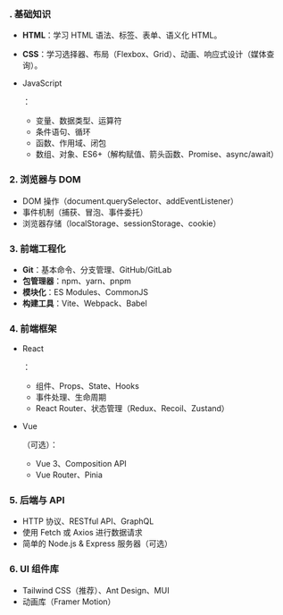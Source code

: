 ### **. 基础知识**

- **HTML**：学习 HTML 语法、标签、表单、语义化 HTML。

- **CSS**：学习选择器、布局（Flexbox、Grid）、动画、响应式设计（媒体查询）。

- JavaScript

  ：

  - 变量、数据类型、运算符
  - 条件语句、循环
  - 函数、作用域、闭包
  - 数组、对象、ES6+（解构赋值、箭头函数、Promise、async/await）

### **2. 浏览器与 DOM**

- DOM 操作（document.querySelector、addEventListener）
- 事件机制（捕获、冒泡、事件委托）
- 浏览器存储（localStorage、sessionStorage、cookie）

### **3. 前端工程化**

- **Git**：基本命令、分支管理、GitHub/GitLab
- **包管理器**：npm、yarn、pnpm
- **模块化**：ES Modules、CommonJS
- **构建工具**：Vite、Webpack、Babel

### **4. 前端框架**

- React

  ：

  - 组件、Props、State、Hooks
  - 事件处理、生命周期
  - React Router、状态管理（Redux、Recoil、Zustand）

- Vue

  （可选）：

  - Vue 3、Composition API
  - Vue Router、Pinia

### **5. 后端与 API**

- HTTP 协议、RESTful API、GraphQL
- 使用 Fetch 或 Axios 进行数据请求
- 简单的 Node.js & Express 服务器（可选）

### **6. UI 组件库**

- Tailwind CSS（推荐）、Ant Design、MUI
- 动画库（Framer Motion）